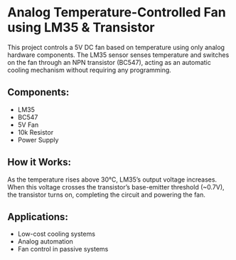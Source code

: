 # Analog Temperature-Controlled Fan using LM35 & Transistor

This project controls a 5V DC fan based on temperature using only analog hardware components. The LM35 sensor senses temperature and switches on the fan through an NPN transistor (BC547), acting as an automatic cooling mechanism without requiring any programming.

## Components:
- LM35
- BC547
- 5V Fan
- 10k Resistor
- Power Supply

## How it Works:
As the temperature rises above 30°C, LM35’s output voltage increases. When this voltage crosses the transistor’s base-emitter threshold (~0.7V), the transistor turns on, completing the circuit and powering the fan.

## Applications:
- Low-cost cooling systems
- Analog automation
- Fan control in passive systems
